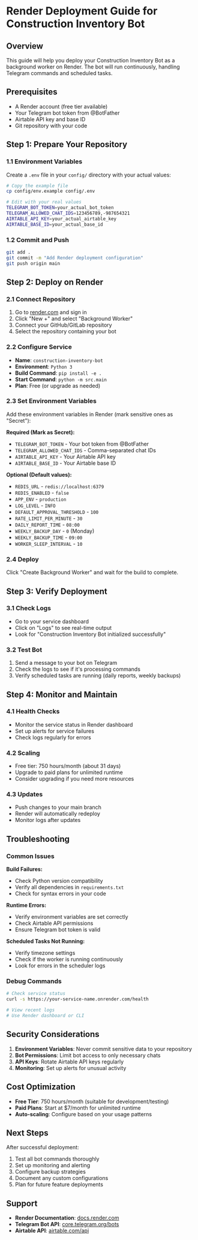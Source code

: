 # Render Deployment Guide for Construction Inventory Bot

## Overview
This guide will help you deploy your Construction Inventory Bot as a background worker on Render. The bot will run continuously, handling Telegram commands and scheduled tasks.

## Prerequisites
- A Render account (free tier available)
- Your Telegram bot token from @BotFather
- Airtable API key and base ID
- Git repository with your code

## Step 1: Prepare Your Repository

### 1.1 Environment Variables
Create a `.env` file in your `config/` directory with your actual values:

```bash
# Copy the example file
cp config/env.example config/.env

# Edit with your real values
TELEGRAM_BOT_TOKEN=your_actual_bot_token
TELEGRAM_ALLOWED_CHAT_IDS=123456789,-987654321
AIRTABLE_API_KEY=your_actual_airtable_key
AIRTABLE_BASE_ID=your_actual_base_id
```

### 1.2 Commit and Push
```bash
git add .
git commit -m "Add Render deployment configuration"
git push origin main
```

## Step 2: Deploy on Render

### 2.1 Connect Repository
1. Go to [render.com](https://render.com) and sign in
2. Click "New +" and select "Background Worker"
3. Connect your GitHub/GitLab repository
4. Select the repository containing your bot

### 2.2 Configure Service
- **Name**: `construction-inventory-bot`
- **Environment**: `Python 3`
- **Build Command**: `pip install -e .`
- **Start Command**: `python -m src.main`
- **Plan**: Free (or upgrade as needed)

### 2.3 Set Environment Variables
Add these environment variables in Render (mark sensitive ones as "Secret"):

**Required (Mark as Secret):**
- `TELEGRAM_BOT_TOKEN` - Your bot token from @BotFather
- `TELEGRAM_ALLOWED_CHAT_IDS` - Comma-separated chat IDs
- `AIRTABLE_API_KEY` - Your Airtable API key
- `AIRTABLE_BASE_ID` - Your Airtable base ID

**Optional (Default values):**
- `REDIS_URL` - `redis://localhost:6379`
- `REDIS_ENABLED` - `false`
- `APP_ENV` - `production`
- `LOG_LEVEL` - `INFO`
- `DEFAULT_APPROVAL_THRESHOLD` - `100`
- `RATE_LIMIT_PER_MINUTE` - `30`
- `DAILY_REPORT_TIME` - `08:00`
- `WEEKLY_BACKUP_DAY` - `0` (Monday)
- `WEEKLY_BACKUP_TIME` - `09:00`
- `WORKER_SLEEP_INTERVAL` - `10`

### 2.4 Deploy
Click "Create Background Worker" and wait for the build to complete.

## Step 3: Verify Deployment

### 3.1 Check Logs
- Go to your service dashboard
- Click on "Logs" to see real-time output
- Look for "Construction Inventory Bot initialized successfully"

### 3.2 Test Bot
1. Send a message to your bot on Telegram
2. Check the logs to see if it's processing commands
3. Verify scheduled tasks are running (daily reports, weekly backups)

## Step 4: Monitor and Maintain

### 4.1 Health Checks
- Monitor the service status in Render dashboard
- Set up alerts for service failures
- Check logs regularly for errors

### 4.2 Scaling
- Free tier: 750 hours/month (about 31 days)
- Upgrade to paid plans for unlimited runtime
- Consider upgrading if you need more resources

### 4.3 Updates
- Push changes to your main branch
- Render will automatically redeploy
- Monitor logs after updates

## Troubleshooting

### Common Issues

**Build Failures:**
- Check Python version compatibility
- Verify all dependencies in `requirements.txt`
- Check for syntax errors in your code

**Runtime Errors:**
- Verify environment variables are set correctly
- Check Airtable API permissions
- Ensure Telegram bot token is valid

**Scheduled Tasks Not Running:**
- Verify timezone settings
- Check if the worker is running continuously
- Look for errors in the scheduler logs

### Debug Commands
```bash
# Check service status
curl -s https://your-service-name.onrender.com/health

# View recent logs
# Use Render dashboard or CLI
```

## Security Considerations

1. **Environment Variables**: Never commit sensitive data to your repository
2. **Bot Permissions**: Limit bot access to only necessary chats
3. **API Keys**: Rotate Airtable API keys regularly
4. **Monitoring**: Set up alerts for unusual activity

## Cost Optimization

- **Free Tier**: 750 hours/month (suitable for development/testing)
- **Paid Plans**: Start at $7/month for unlimited runtime
- **Auto-scaling**: Configure based on your usage patterns

## Next Steps

After successful deployment:
1. Test all bot commands thoroughly
2. Set up monitoring and alerting
3. Configure backup strategies
4. Document any custom configurations
5. Plan for future feature deployments

## Support

- **Render Documentation**: [docs.render.com](https://docs.render.com)
- **Telegram Bot API**: [core.telegram.org/bots](https://core.telegram.org/bots)
- **Airtable API**: [airtable.com/api](https://airtable.com/api)
